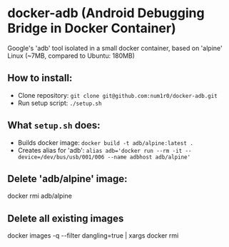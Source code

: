 docker-adb (Android Debugging Bridge in Docker Container)
=========================================================
Google's 'adb' tool isolated in a small docker container, based on 'alpine' Linux (~7MB, compared to Ubuntu: 180MB)

How to install:
---------------
* Clone repository: `git clone git@github.com:num1r0/docker-adb.git`
* Run setup script: `./setup.sh`

What `setup.sh` does:
---------------------
* Builds docker image: `docker build -t adb/alpine:latest .`
* Creates alias for 'adb': `alias adb='docker run --rm -it --device=/dev/bus/usb/001/006 --name adbhost adb/alpine'`

Delete 'adb/alpine' image:
--------------------------
docker rmi adb/alpine

Delete all existing images
--------------------------
docker images -q --filter dangling=true | xargs docker rmi
